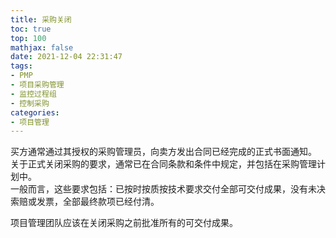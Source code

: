 ```yaml
---
title: 采购关闭
toc: true
top: 100
mathjax: false
date: 2021-12-04 22:31:47
tags:
- PMP
- 项目采购管理
- 监控过程组
- 控制采购
categories:
- 项目管理
---
```

买方通常通过其授权的采购管理员，向卖方发出合同已经完成的正式书面通知。  
关于正式关闭采购的要求，通常已在合同条款和条件中规定，并包括在采购管理计划中。  
一般而言，这些要求包括：已按时按质按技术要求交付全部可交付成果，没有未决索赔或发票，全部最终款项已经付清。

项目管理团队应该在关闭采购之前批准所有的可交付成果。
